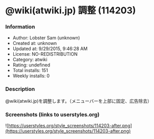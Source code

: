 # @wiki(atwiki.jp) 調整 (114203)

### Information
- Author: Lobster Sam (unknown)
- Created at: unknown
- Updated at: 9/29/2015, 9:46:28 AM
- License: NO-REDISTRIBUTION
- Category: atwiki
- Rating: undefined
- Total installs: 151
- Weekly installs: 0


### Description
@wiki(atwiki.jp)を調整します。（メニューバーを上部に固定、広告除去）


### Screenshots (links to userstyles.org)
![https://userstyles.org/style_screenshots/114203-after.png](https://userstyles.org/style_screenshots/114203-after.png)


